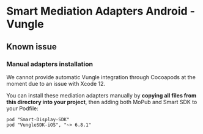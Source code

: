# Smart Mediation Adapters Android - Vungle

## Known issue

### Manual adapters installation

We cannot provide automatic Vungle integration through Cocoapods at the moment due to an issue with Xcode 12.

You can install these mediation adapters manually by **copying all files from this directory into your project**, then adding both MoPub and Smart SDK to your Podfile:

```
pod "Smart-Display-SDK"
pod "VungleSDK-iOS", "~> 6.8.1"
```